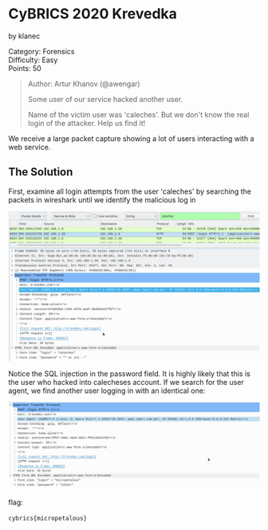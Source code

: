 # CyBRICS 2020 Krevedka 
by klanec

Category: Forensics<br>
Difficulty: Easy<br>
Points: 50
> Author: Artur Khanov (@awengar)
>
>Some user of our service hacked another user.
>
>Name of the victim user was 'caleches'. But we don't know the real login of the attacker. Help us find it!

We receive a large packet capture showing a lot of users interacting with a web service.


## The Solution
First, examine all login attempts from the user 'caleches' by searching the packets in wireshark until we identify the malicious log in

![sqli](malicious_login.png)

Notice the SQL injection in the password field. It is highly likely that this is the user who hacked into calecheses account. If we search for the user agent, we find another user logging in with an identical one:

![u-agent](u-agent.png)

flag:

`cybrics{micropetalous}`